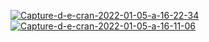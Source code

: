 <a href="https://ibb.co/XFcgmjh"><img src="https://i.ibb.co/BT0x8cX/Capture-d-e-cran-2022-01-05-a-16-22-34.png" alt="Capture-d-e-cran-2022-01-05-a-16-22-34" border="0"></a>
<a href="https://ibb.co/0n1LT5Y"><img src="https://i.ibb.co/Cw4ygLV/Capture-d-e-cran-2022-01-05-a-16-11-06.png" alt="Capture-d-e-cran-2022-01-05-a-16-11-06" border="0"></a>
